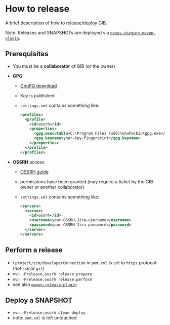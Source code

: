 # How to release

A brief description of how to release/deploy GIB.

Note: Releases and SNAPSHOTs are deployed via [`nexus-staging-maven-plugin`](https://github.com/sonatype/nexus-maven-plugins).

## Prerequisites

- You must be a **collaborator** of GIB (or the owner)

- **GPG**
  - [GnuPG download](https://www.gnupg.org/download/])

  - Key is published

  - `settings.xml` contains something like:
      ```xml
      <profiles>
        <profile>
          <id>ossrh</id>
          <properties>
            <gpg.executable>C:\Program Files (x86)\GnuPG\bin\gpg.exe</gpg.executable>
            <gpg.keyname>your-key-fingerprint</gpg.keyname>
          </properties>
        </profile>
      </profiles>
      ```

- **OSSRH** access
  - [OSSRH guide](https://central.sonatype.org/pages/ossrh-guide.html])

  - permissions have been granted (may require a ticket by the GIB owner or another collaborator)
  
  - `settings.xml` contains something like:
      ```xml
      <servers>
        <server>
          <id>ossrh</id>
          <username>your-OSSRH-Jira-username</username>
          <password>your-OSSRH-Jira-password</password>
        </server>
      </servers>
      ```

## Perform a release

- :information_source: `project/scm/developerConnection` in `pom.xml` is set to `https` protocol (_not_ `ssh` or `git`)
- `mvn -Prelease,ossrh release:prepare`
- `mvn -Prelease,ossrh release:perform`
- see also [`maven-release-plugin`](https://maven.apache.org/maven-release/maven-release-plugin/)

## Deploy a SNAPSHOT

- `mvn -Prelease,ossrh clean deploy`
- note: `pom.xml` is left untouched

